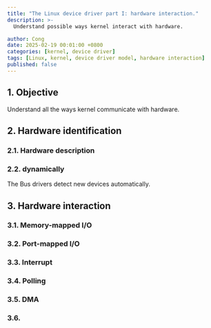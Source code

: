 ```yaml
---
title: "The Linux device driver part I: hardware interaction."
description: >-
  Understand possible ways kernel interact with hardware.

author: Cong
date: 2025-02-19 00:01:00 +0800
categories: [kernel, device driver]
tags: [Linux, kernel, device driver model, hardware interaction]
published: false
---
```


## 1. Objective

Understand all the ways kernel communicate with hardware.

## 2. Hardware identification

### 2.1. Hardware description

### 2.2. dynamically

The Bus drivers detect new devices automatically.

## 3. Hardware interaction

### 3.1. Memory-mapped I/O

### 3.2. Port-mapped I/O

### 3.3. Interrupt

### 3.4. Polling

### 3.5. DMA

### 3.6. 
